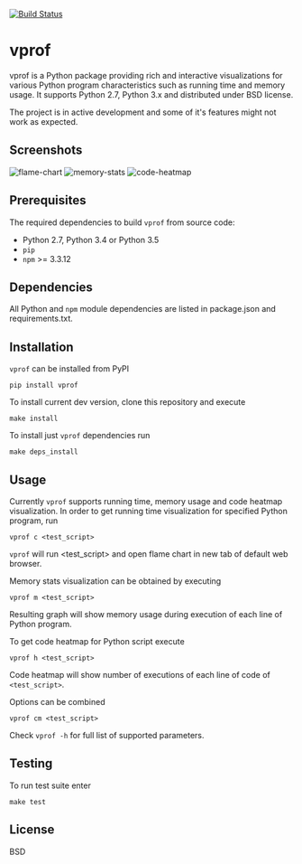 [![Build Status](https://travis-ci.org/nvdv/vprof.svg?branch=master)](https://travis-ci.org/nvdv/vprof)

# vprof

vprof is a Python package providing rich and interactive visualizations for
various Python program characteristics such as running time and memory usage.
It supports Python 2.7, Python 3.x and distributed under BSD license.

The project is in active development and some of it's features might not work as
expected.

## Screenshots

![flame-chart](http://i.imgur.com/mbszOET.png?1)
![memory-stats](http://i.imgur.com/jTJGu2t.png?1)
![code-heatmap](http://i.imgur.com/0FNdQHN.png?1)

## Prerequisites
The required dependencies to build ```vprof``` from source code:
 * Python 2.7, Python 3.4 or Python 3.5
 * ```pip```
 * ```npm``` >= 3.3.12

## Dependencies
All Python and ```npm``` module dependencies are listed in package.json and requirements.txt.

## Installation
```vprof``` can be installed from PyPI

    pip install vprof

To install current dev version, clone this repository and execute

    make install

To install just ```vprof``` dependencies run

    make deps_install


## Usage
Currently ```vprof``` supports running time, memory usage and code heatmap
visualization.
In order to get running time visualization for specified Python program, run

    vprof c <test_script>

```vprof``` will run <test_script> and open flame chart in new tab of default web
browser.

Memory stats visualization can be obtained by executing

    vprof m <test_script>

Resulting graph will show memory usage during execution of each line of
Python program.

To get code heatmap for Python script execute

    vprof h <test_script>

Code heatmap will show number of executions of each line of code of ```<test_script>```.

Options can be combined

    vprof cm <test_script>

Check ```vprof -h``` for full list of supported parameters.

## Testing
To run test suite enter

    make test

## License
BSD
